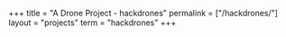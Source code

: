 +++
title = "A Drone Project - hackdrones"
permalink = ["/hackdrones/"]
layout = "projects"
term = "hackdrones"
+++
